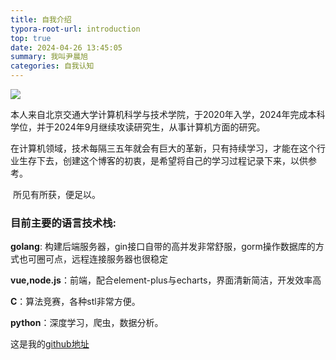 ```yaml
---
title: 自我介绍
typora-root-url: introduction
top: true
date: 2024-04-26 13:45:05
summary: 我叫尹晨旭
categories: 自我认知
---
```


![](/image-20240426150109337.png)


​     本人来自北京交通大学计算机科学与技术学院，于2020年入学，2024年完成本科学位，并于2024年9月继续攻读研究生，从事计算机方面的研究。

​	在计算机领域，技术每隔三五年就会有巨大的革新，只有持续学习，才能在这个行业生存下去，创建这个博客的初衷，是希望将自己的学习过程记录下来，以供参考。

​	所见有所获，便足以。



### 目前主要的语言技术栈:

**golang**: 构建后端服务器，gin接口自带的高并发非常舒服，gorm操作数据库的方式也可圈可点，远程连接服务器也很稳定

**vue,node.js**：前端，配合element-plus与echarts，界面清新简洁，开发效率高

**C**：算法竞赛，各种stl非常方便。

**python**：深度学习，爬虫，数据分析。



这是我的[github地址](https://github.com/dianayyds)
